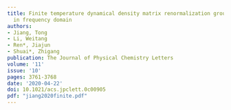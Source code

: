 ```yaml
---
title: Finite temperature dynamical density matrix renormalization group for spectroscopy
  in frequency domain
authors:
- Jiang, Tong
- Li, Weitang
- Ren*, Jiajun
- Shuai*, Zhigang
publication: The Journal of Physical Chemistry Letters
volume: '11'
issue: '10'
pages: 3761-3768
date: '2020-04-22'
doi: 10.1021/acs.jpclett.0c00905
pdf: "jiang2020finite.pdf"
---
```

